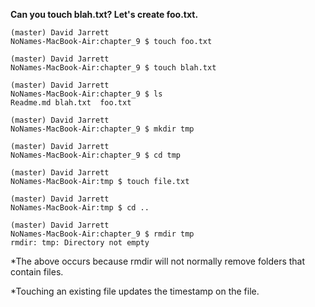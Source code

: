 **Can you touch blah.txt?
Let's create foo.txt.**

    (master) David Jarrett
    NoNames-MacBook-Air:chapter_9 $ touch foo.txt
    
    (master) David Jarrett
    NoNames-MacBook-Air:chapter_9 $ touch blah.txt
    
    (master) David Jarrett
    NoNames-MacBook-Air:chapter_9 $ ls
    Readme.md blah.txt  foo.txt
    
    (master) David Jarrett
    NoNames-MacBook-Air:chapter_9 $ mkdir tmp
    
    (master) David Jarrett
    NoNames-MacBook-Air:chapter_9 $ cd tmp
    
    (master) David Jarrett
    NoNames-MacBook-Air:tmp $ touch file.txt
    
    (master) David Jarrett
    NoNames-MacBook-Air:tmp $ cd ..
    
    (master) David Jarrett
    NoNames-MacBook-Air:chapter_9 $ rmdir tmp
    rmdir: tmp: Directory not empty
    
*The above occurs because rmdir will not normally remove folders that contain files.

*Touching an existing file updates the timestamp on the file.
